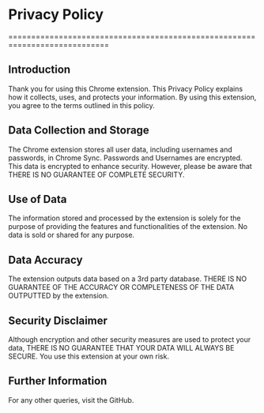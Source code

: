 # Privacy Policy

============================================================================

## Introduction

Thank you for using this Chrome extension. This Privacy Policy explains how 
it collects, uses, and protects your information. By using this extension, 
you agree to the terms outlined in this policy.

## Data Collection and Storage

The Chrome extension stores all user data, including usernames and passwords, 
in Chrome Sync. Passwords and Usernames are encrypted. This data is encrypted
to enhance security. However, please be aware that THERE IS NO GUARANTEE OF
COMPLETE SECURITY.

## Use of Data

The information stored and processed by the extension is solely for the 
purpose of providing the features and functionalities of the extension. No 
data is sold or shared for any purpose.

## Data Accuracy

The extension outputs data based on a 3rd party database. THERE IS NO
GUARANTEE OF THE ACCURACY OR COMPLETENESS OF THE DATA OUTPUTTED by the 
extension.

## Security Disclaimer

Although encryption and other security measures are used to protect your data, 
THERE IS NO GUARANTEE THAT YOUR DATA WILL ALWAYS BE SECURE. You use this 
extension at your own risk.


## Further Information

For any other queries, visit the GitHub.